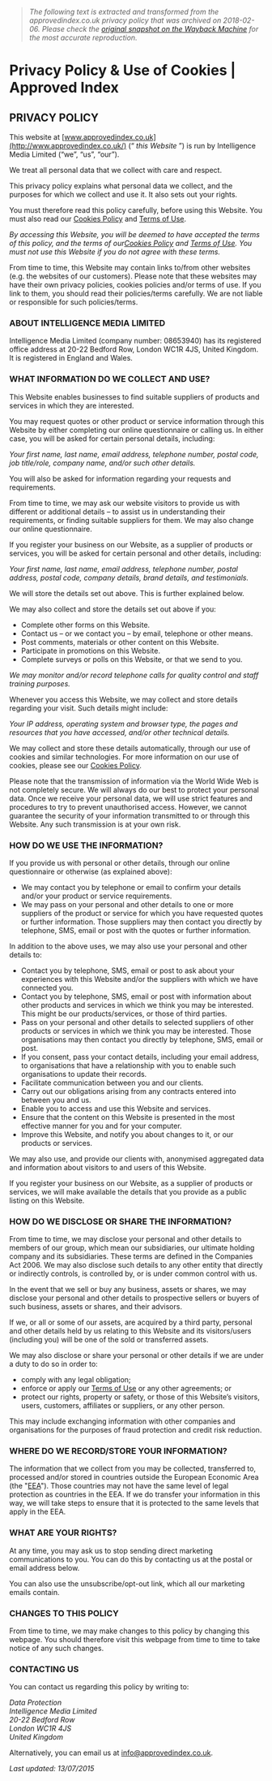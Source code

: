 > *The following text is extracted and transformed from the approvedindex.co.uk privacy policy that was archived on 2018-02-06. Please check the [original snapshot on the Wayback Machine](https://web.archive.org/web/20180206042953id_/http%3A//www.approvedindex.co.uk/privacy-policy-cookies) for the most accurate reproduction.*

# Privacy Policy & Use of Cookies | Approved Index

## PRIVACY POLICY

This website at [www.approvedindex.co.uk](http://www.approvedindex.co.uk/) (“ _this Website_ ”) is run by Intelligence Media Limited (“we”, “us”, “our”).

We treat all personal data that we collect with care and respect.

This privacy policy explains what personal data we collect, and the purposes for which we collect and use it. It also sets out your rights.

You must therefore read this policy carefully, before using this Website. You must also read our [Cookies Policy](https://web.archive.org/cookies-policy) and [Terms of Use](https://web.archive.org/terms-of-use).

 _By accessing this Website, you will be deemed to have accepted the terms of this policy, and the terms of our[Cookies Policy](https://web.archive.org/cookies-policy) and [Terms of Use](https://web.archive.org/terms-of-use). You must not use this Website if you do not agree with these terms._

From time to time, this Website may contain links to/from other websites (e.g. the websites of our customers). Please note that these websites may have their own privacy policies, cookies policies and/or terms of use. If you link to them, you should read their policies/terms carefully. We are not liable or responsible for such policies/terms.

### ABOUT INTELLIGENCE MEDIA LIMITED

Intelligence Media Limited (company number: 08653940) has its registered office address at 20-22 Bedford Row, London WC1R 4JS, United Kingdom. It is registered in England and Wales.

### WHAT INFORMATION DO WE COLLECT AND USE?

This Website enables businesses to find suitable suppliers of products and services in which they are interested.

You may request quotes or other product or service information through this Website by either completing our online questionnaire or calling us. In either case, you will be asked for certain personal details, including:

 _Your first name, last name, email address, telephone number, postal code, job title/role, company name, and/or such other details._

You will also be asked for information regarding your requests and requirements.

From time to time, we may ask our website visitors to provide us with different or additional details – to assist us in understanding their requirements, or finding suitable suppliers for them. We may also change our online questionnaire.

If you register your business on our Website, as a supplier of products or services, you will be asked for certain personal and other details, including:

 _Your first name, last name, email address, telephone number, postal address, postal code, company details, brand details, and testimonials._

We will store the details set out above. This is further explained below.

We may also collect and store the details set out above if you:

  * Complete other forms on this Website.
  * Contact us – or we contact you – by email, telephone or other means.
  * Post comments, materials or other content on this Website.
  * Participate in promotions on this Website.
  * Complete surveys or polls on this Website, or that we send to you.



 _We may monitor and/or record telephone calls for quality control and staff training purposes._

Whenever you access this Website, we may collect and store details regarding your visit. Such details might include:

 _Your IP address, operating system and browser type, the pages and resources that you have accessed, and/or other technical details._

We may collect and store these details automatically, through our use of cookies and similar technologies. For more information on our use of cookies, please see our [Cookies Policy](https://web.archive.org/cookies-policy).

Please note that the transmission of information via the World Wide Web is not completely secure. We will always do our best to protect your personal data. Once we receive your personal data, we will use strict features and procedures to try to prevent unauthorised access. However, we cannot guarantee the security of your information transmitted to or through this Website. Any such transmission is at your own risk.

### HOW DO WE USE THE INFORMATION?

If you provide us with personal or other details, through our online questionnaire or otherwise (as explained above):

  * We may contact you by telephone or email to confirm your details and/or your product or service requirements.
  * We may pass on your personal and other details to one or more suppliers of the product or service for which you have requested quotes or further information. Those suppliers may then contact you directly by telephone, SMS, email or post with the quotes or further information.



In addition to the above uses, we may also use your personal and other details to:

  * Contact you by telephone, SMS, email or post to ask about your experiences with this Website and/or the suppliers with which we have connected you.
  * Contact you by telephone, SMS, email or post with information about other products and services in which we think you may be interested. This might be our products/services, or those of third parties.
  * Pass on your personal and other details to selected suppliers of other products or services in which we think you may be interested. Those organisations may then contact you directly by telephone, SMS, email or post.
  * If you consent, pass your contact details, including your email address, to organisations that have a relationship with you to enable such organisations to update their records.
  * Facilitate communication between you and our clients.
  * Carry out our obligations arising from any contracts entered into between you and us.
  * Enable you to access and use this Website and services.
  * Ensure that the content on this Website is presented in the most effective manner for you and for your computer.
  * Improve this Website, and notify you about changes to it, or our products or services.



We may also use, and provide our clients with, anonymised aggregated data and information about visitors to and users of this Website.

If you register your business on our Website, as a supplier of products or services, we will make available the details that you provide as a public listing on this Website.

### HOW DO WE DISCLOSE OR SHARE THE INFORMATION?

From time to time, we may disclose your personal and other details to members of our group, which mean our subsidiaries, our ultimate holding company and its subsidiaries. These terms are defined in the Companies Act 2006. We may also disclose such details to any other entity that directly or indirectly controls, is controlled by, or is under common control with us.

In the event that we sell or buy any business, assets or shares, we may disclose your personal and other details to prospective sellers or buyers of such business, assets or shares, and their advisors.

If we, or all or some of our assets, are acquired by a third party, personal and other details held by us relating to this Website and its visitors/users (including you) will be one of the sold or transferred assets.

We may also disclose or share your personal or other details if we are under a duty to do so in order to:

  * comply with any legal obligation;
  * enforce or apply our [Terms of Use](https://web.archive.org/terms-of-use) or any other agreements; or
  * protect our rights, property or safety, or those of this Website’s visitors, users, customers, affiliates or suppliers, or any other person.



This may include exchanging information with other companies and organisations for the purposes of fraud protection and credit risk reduction.

### WHERE DO WE RECORD/STORE YOUR INFORMATION?

The information that we collect from you may be collected, transferred to, processed and/or stored in countries outside the European Economic Area (the "[EEA](https://www.gov.uk/eu-eea)"). Those countries may not have the same level of legal protection as countries in the EEA. If we do transfer your information in this way, we will take steps to ensure that it is protected to the same levels that apply in the EEA.

### WHAT ARE YOUR RIGHTS?

At any time, you may ask us to stop sending direct marketing communications to you. You can do this by contacting us at the postal or email address below.

You can also use the unsubscribe/opt-out link, which all our marketing emails contain.

### CHANGES TO THIS POLICY

From time to time, we may make changes to this policy by changing this webpage. You should therefore visit this webpage from time to time to take notice of any such changes.

### CONTACTING US

You can contact us regarding this policy by writing to:

 _Data Protection  
Intelligence Media Limited  
20-22 Bedford Row  
London WC1R 4JS  
United Kingdom_

Alternatively, you can email us at [info@approvedindex.co.uk](mailto:info@approvedindex.co.uk).

 _Last updated: 13/07/2015_
